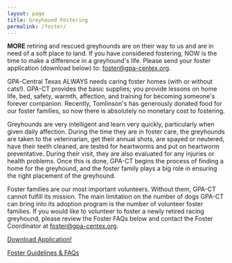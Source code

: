 ```yaml
---
layout: page
title: Greyhound Fostering
permalink: /foster/
---
```


**MORE** retiring and rescued greyhounds are on their way to us and are in need of a soft place
to land. If you have considered fostering, NOW is the time to make a difference in a greyhound's
life. Please send your foster application (download below) to:
[foster@gpa-centex.org](mailto:foster@gpa-centex.org).

GPA-Central Texas ALWAYS needs caring foster homes (with or without cats!). GPA-CT provides the
basic supplies; you provide lessons on home life, bed, safety, warmth, affection, and
training for becoming someone's forever companion. Recently, Tomlinson's has generously donated food for our foster families, so now there is absolutely no monetary cost to fostering.

Greyhounds are very intelligent and learn
very quickly, particularly when given daily affection.  During the time they are in foster
care, the greyhounds are taken to the veterinarian, get their annual shots, are spayed or
neutered, have their teeth cleaned, are tested for heartworms and put on heartworm
preventative. During their visit, they are also evaluated for any injuries or health problems.
Once this is done, GPA-CT begins the process of finding a home for the greyhound, and the
foster family plays a big role in ensuring the right placement of the greyhound.

Foster families are our most important volunteers. Without them, GPA-CT cannot fulfill its
mission. The main limitation on the number of dogs GPA-CT can bring into its adoption program
is the number of volunteer foster families. If you would like to volunteer to foster a newly
retired racing greyhound, please review the Foster FAQs below and contact the Foster
Coordinator at [foster@gpa-centex.org](mailto:foster@gpa-centex.org).

<div class="text-center">
  <a class="btn btn-lg btn-success" href="/docs/application.pdf" role="button">Download Application!</a>
  <p>

  <div class="panel-footer">
    <a href="/docs/Foster_Guidelines.pdf">Foster Guidelines & FAQs</a>
  </div>
</div>
